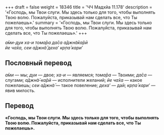 +++
draft = false
weight = 18346
title = 'ЧЧ Мадхйа 11.178'
description = '«Господь, мы Твои слуги. Мы здесь только для того, чтобы выполнять Твою волю. Пожалуйста, приказывай нам сделать все, что Ты пожелаешь».'
summary = '«Господь, мы Твои слуги. Мы здесь только для того, чтобы выполнять Твою волю. Пожалуйста, приказывай нам сделать все, что Ты пожелаешь».'
+++

_а̄ми-дуи ха-и тома̄ра да̄са а̄джн̃а̄ка̄рӣ  
йе ча̄ха, сеи а̄джн̃а̄ деха’ кр̣па̄ кари’_

## Пословный перевод

_а̄ми_ — мы; _дуи_ — двое; _ха_\-_и_ — являемся; _тома̄ра_ — Твоими; _да̄са_ — слугами; _а̄джн̃а̄_\-_ка̄рӣ_ — исполнители желаний; _йе_ _ча̄ха_ — какое пожелаешь; _сеи_ _а̄джн̃а̄_ — такое повеление; _деха’_ — дай; _кр̣па̄_ _кари’_ — явив милость.

## Перевод

**«Господь, мы Твои слуги. Мы здесь только для того, чтобы выполнять Твою волю. Пожалуйста, приказывай нам сделать все, что Ты пожелаешь».**
